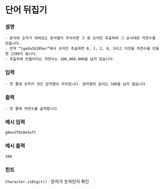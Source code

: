 # 단어 뒤집기

### **설명**
    - 문자와 숫자가 섞여있는 문자열이 주어지면 그 중 숫자만 추출하여 그 순서대로 자연수를 만듭니다.
    - 만약 “tge0a1h205er”에서 숫자만 추출하면 0, 1, 2, 0, 5이고 이것을 자연수를 만들면 1205이 됩니다.
    - 추출하여 만들어지는 자연수는 100,000,000을 넘지 않습니다.
### **입력**
    - 첫 줄에 숫자가 섞인 문자열이 주어집니다. 문자열의 길이는 100을 넘지 않습니다.
### **출력**
    - 첫 줄에 자연수를 출력합니다.


### 예시 입력
    g0en2T0s8eSoft

### 예시 출력
    208

### 힌트
`Character.isDigit()` : 문자가 숫자인지 확인